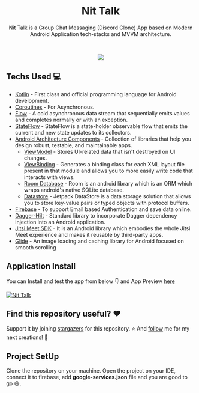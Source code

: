 <h1 align="center">Nit Talk</h1>
  
<p align="center">  
Nit Talk is a Group Chat Messaging (Discord Clone) App based on Modern Android Application tech-stacks and MVVM architecture.
<br>
</p>
<br>

<p align="center">
<img src="https://user-images.githubusercontent.com/65807152/141776675-3c5df267-7b63-4576-a82f-2823e56ca0b7.jpg">
</p>

## Techs Used 💻
- [Kotlin](https://kotlinlang.org/) - First class and official programming language for Android development.
- [Coroutines](https://kotlinlang.org/docs/coroutines-overview.html) - For Asynchronous.
- [Flow](https://kotlin.github.io/kotlinx.coroutines/kotlinx-coroutines-core/kotlinx.coroutines.flow/-flow/) - A cold asynchronous data stream that sequentially emits values and completes normally or with an exception.
- [StateFlow](https://developer.android.com/kotlin/flow/stateflow-and-sharedflow) - StateFlow is a state-holder observable flow that emits the current and new state updates to its collectors.
- [Android Architecture Components](https://developer.android.com/topic/architecture) - Collection of libraries that help you design robust, testable, and maintainable apps.
  - [ViewModel](https://developer.android.com/topic/libraries/architecture/viewmodel) - Stores UI-related data that isn't destroyed on UI changes.
  - [ViewBinding](https://developer.android.com/topic/libraries/view-binding) - Generates a binding class for each XML layout file present in that module and allows you to more easily write code that interacts with views.
  - [Room Database](https://developer.android.com/training/data-storage/room) - Room is an android library which is an ORM which wraps android's native SQLite database.
  - [Datastore](https://developer.android.com/topic/libraries/architecture/datastore) - Jetpack DataStore is a data storage solution that allows you to store key-value pairs or typed objects with protocol buffers.
- [Firebase](https://firebase.google.com/) - To support Email based Authentication and save data online.
- [Dagger-Hilt](https://dagger.dev/hilt/) - Standard library to incorporate Dagger dependency injection into an Android application.
- [Jitsi Meet SDK](https://jitsi.github.io/handbook/docs/dev-guide/dev-guide-android-sdk) - It is an Android library which embodies the whole Jitsi Meet experience and makes it reusable by third-party apps.
- [Glide](https://github.com/bumptech/glide) - An image loading and caching library for Android focused on smooth scrolling

## Application Install
You can Install and test the app from below 👇 and App Preview [here](https://github.com/Rohit-2602/Nit_Talk/blob/master/screenshots.md)

[![Nit Talk](https://img.shields.io/badge/Nit_Talk-APK-silver.svg?style=for-the-badge&logo=android)](https://github.com/Rohit-2602/Nit_Talk/releases)

## Find this repository useful? ❤️
Support it by joining [stargazers](https://github.com/Rohit-2602/Nit_Talk/stargazers) for this repository. ⭐
And [follow](https://github.com/Rohit-2602) me for my next creations! 🤩

## Project SetUp
Clone the repository on your machine. Open the project on your IDE, connect it to firebase, add **google-services.json** file and you are good to go 😃.
